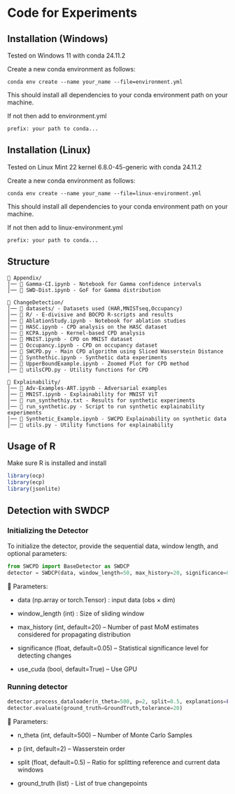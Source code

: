 # Code for Experiments

## Installation (Windows)
Tested on Windows 11 with conda 24.11.2

Create a new conda environment as follows:
```
conda env create --name your_name --file=environment.yml
```
This should install all dependencies to your conda environment path on your machine. 

If not then add to environment.yml
```
prefix: your path to conda...
```
## Installation (Linux)
Tested on Linux Mint 22 kernel 6.8.0-45-generic with conda 24.11.2

Create a new conda environment as follows:
```
conda env create --name your_name --file=linux-environment.yml
```
This should install all dependencies to your conda environment path on your machine. 

If not then add to linux-environment.yml
```
prefix: your path to conda...
```
## Structure
```
📁 Appendix/
│── 📓 Gamma-CI.ipynb - Notebook for Gamma confidence intervals
│── 📓 SWD-Dist.ipynb - GoF for Gamma distribution

📁 ChangeDetection/
│── 📁 datasets/ - Datasets used (HAR,MNISTseq,Occupancy)
│── 📁 R/ - E-divisive and BOCPD R-scripts and results
│── 📓 AblationStudy.ipynb - Notebook for ablation studies
│── 📓 HASC.ipynb - CPD analysis on the HASC dataset
│── 📓 KCPA.ipynb - Kernel-based CPD analysis
│── 📓 MNIST.ipynb - CPD on MNIST dataset
│── 📓 Occupancy.ipynb - CPD on occupancy dataset
│── 📝 SWCPD.py - Main CPD algorithm using Sliced Wasserstein Distance
│── 📓 Synthethic.ipynb - Synthetic data experiments
│── 📓 UpperBoundExample.ipynb - Zoomed Plot for CPD method
│── 📝 utilsCPD.py - Utility functions for CPD

📁 Explainability/
│── 📓 Adv-Examples-ART.ipynb - Adversarial examples
│── 📓 MNIST.ipynb - Explainability for MNIST ViT
│── 📄 run_synthethiy.txt - Results for synthetic experiments
│── 📝 run_synthetic.py - Script to run synthetic explainability experiments
│── 📓 Synthetic_Example.ipynb - SWCPD Explainability on synthetic data
│── 📝 utils.py - Utility functions for explainability
```
## Usage of R

Make sure R is installed and install 
```R
library(ocp)
library(ecp)
library(jsonlite)
```

## Detection with SWDCP
### Initializing the Detector

To initialize the detector, provide the sequential data, window length, and optional parameters:
```python
from SWCPD import BaseDetector as SWDCP
detector = SWDCP(data, window_length=50, max_history=20, significance=0.05, use_cuda=True)
```
🔹 Parameters:

- data (np.array or torch.Tensor) : input data (obs $\times$ dim)

- window_length (int) : Size of sliding window

- max_history (int, default=20) – Number of past MoM estimates considered for propagating distribution

- significance (float, default=0.05) – Statistical significance level for detecting changes

- use_cuda (bool, default=True) – Use GPU

### Running detector
```python
detector.process_dataloader(n_theta=500, p=2, split=0.5, explanations=False, verbose=True)
detector.evaluate(ground_truth=GroundTruth,tolerance=20)
```
🔹 Parameters:

- n_theta (int, default=500) – Number of Monte Carlo Samples

- p (int, default=2) – Wasserstein order

- split (float, default=0.5) – Ratio for splitting reference and current data windows

- ground_truth (list) - List of true changepoints
